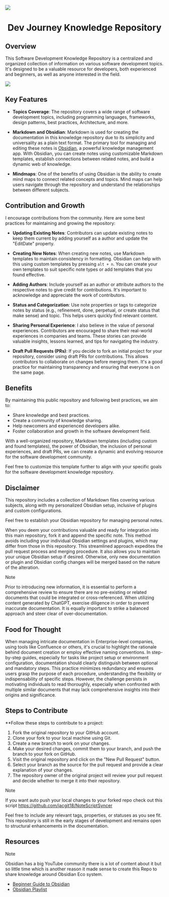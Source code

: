 
![](Brain-Patterns-Illustration.gif)

<div style="text-align:center;"><h1>Dev Journey Knowledge Repository </h1></div>

## Overview
This Software Development Knowledge Repository is a centralized and organized collection of information on various software development topics. It's designed to be a valuable resource for developers, both experienced and beginners, as well as anyone interested in the field.

![](Dataview.gif)


## Key Features

- **Topics Coverage**: The repository covers a wide range of software development topics, including programming languages, frameworks, design patterns, best practices, Architecture, and more.

- **Markdown and Obsidian**: Markdown is used for creating the documentation in this knowledge repository due to its simplicity and universality as a plain text format. The primary tool for managing and editing these notes is [Obsidian](https://obsidian.md/), a powerful knowledge management app. With Obsidian, you can create notes using customizable Markdown templates, establish connections between related notes, and build a dynamic web of knowledge.

- **Mindmaps**: One of the benefits of using Obsidian is the ability to create mind maps to connect related concepts and topics. Mind maps can help users navigate through the repository and understand the relationships between different subjects.

## Contribution and Growth
I encourage contributions from the community. Here are some best practices for maintaining and growing the repository:

- **Updating Existing Notes**: Contributors can update existing notes to keep them current by adding yourself as a author and update the "EditDate" property.

- **Creating New Notes**: When creating new notes, use Markdown templates to maintain consistency in formatting. Obsidian can help with this using custom templates by pressing `alt + n`. You can create your own templates to suit specific note types or add templates that you found effective.

- **Adding Authors**: Include yourself as an author or attribute authors to the respective notes to give credit for contributions. It's important to acknowledge and appreciate the work of contributors.

- **Status and Categorization**: Use note properties or tags to categorize notes by status (e.g., refinement, done, perpetual, or create status that make sense) and topic. This helps users quickly find relevant content.

- **Sharing Personal Experience**: I also believe in the value of personal experiences. Contributors are encouraged to share their real-world experiences in companies and teams. These stories can provide valuable insights, lessons learned, and tips for navigating the industry.

- **Draft Pull Requests (PRs)**: If you decide to fork an initial project for your repository, consider using draft PRs for contributions. This allows contributors to collaborate on changes before merging them. It's a good practice for maintaining transparency and ensuring that everyone is on the same page.

## Benefits

By maintaining this public repository and following best practices, we aim to:

- Share knowledge and best practices.
- Create a community of knowledge sharing.
- Help newcomers and experienced developers alike.
- Foster collaboration and growth in the software development field.

With a well-organized repository, Markdown templates (including custom and found templates), the power of Obsidian, the inclusion of personal experiences, and draft PRs, we can create a dynamic and evolving resource for the software development community.

Feel free to customize this template further to align with your specific goals for the software development knowledge repository.

## Disclaimer

This repository includes a collection of Markdown files covering various subjects, along with my personalized Obsidian setup, inclusive of plugins and custom configurations.

Feel free to establish your Obsidian repository for managing personal notes.

When you deem your contributions valuable and ready for integration into this main repository, fork it and append the specific note. This method avoids including your individual Obsidian settings and plugins, which may differ from those in this repository. This streamlined approach expedites the pull request process and merging procedure. It also allows you to maintain your unique Obsidian setup if desired. Otherwise, only new documentation or plugin and Obsidian config changes will be merged based on the nature of the alteration.

>[!note] 
>Prior to introducing new information, it is essential to perform a comprehensive review to ensure there are no pre-existing or related documents that could be integrated or cross-referenced. When utilizing content generated by ChatGPT, exercise diligence in order to prevent inaccurate documentation. It is equally important to strike a balanced approach and steer clear of over-documentation.

## Food for Thought 
When managing intricate documentation in Enterprise-level companies, using tools like Confluence or others, it's crucial to highlight the rationale behind document creation or employ effective naming conventions. In step-by-step guides, especially for tasks like project setup or environment configuration, documentation should clearly distinguish between optional and mandatory steps. This practice minimizes redundancy and ensures users grasp the purpose of each procedure, understanding the flexibility or indispensability of specific steps. However, the challenge persists in motivating individuals to read thoroughly, especially when confronted with multiple similar documents that may lack comprehensive insights into their origins and significance.
## Steps to Contribute
**Follow these steps to contribute to a project:

1. Fork the original repository to your GitHub account.
2. Clone your fork to your local machine using Git.
3. Create a new branch to work on your changes.
4. Make your desired changes, commit them to your branch, and push the branch to your fork on GitHub.
5. Visit the original repository and click on the "New Pull Request" button.
6. Select your branch as the source for the pull request and provide a clear explanation of your changes.
7. The repository owner of the original project will review your pull request and decide whether to merge it into their repository.
>[!note]
>If you want auto push your local changes to your forked repo check out this script https://github.com/jacgit18/NoteScriptSyncer
> 
> Feel free to include any relevant tags, properties, or statuses as you see fit. This repository is still in the early stages of development and remains open to structural enhancements in the documentation.


## Resources 
>[!note] 
>Obsidian has a big YouTube community there is a lot of content about it but so little time which is another reason it made sense to create this Repo to share knowledge around Obsidian Eco system.
- [Beginner Guide to Obsidian ](https://www.dsebastien.net/the-ultimate-beginners-guide-to-obsidian/)
- [Obsidian Playlist](https://youtube.com/playlist?list=PL7oLu8NfQd84_gsyqBVSVgUmCCgcvSZMx&si=PLMYW7pLlzDwNQty)